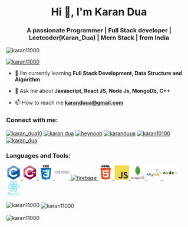 <h1 align="center">Hi 👋, I'm Karan Dua</h1>
<h3 align="center">A passionate Programmer | Full Stack developer | Leetcoder(Karan_Dua) | Mern Stack | from India</h3>

<p align="left"> <img src="https://komarev.com/ghpvc/?username=karan11000&label=Profile%20views&color=0e75b6&style=flat" alt="karan11000" /> </p>

<p align="left"> <a href="https://github.com/ryo-ma/github-profile-trophy"><img src="https://github-profile-trophy.vercel.app/?username=karan11000" alt="karan11000" /></a> </p>

- 🌱 I’m currently learning **Full Stack Development, Data Structure and Algorithm**

- 💬 Ask me about **Javascript, React JS, Node Js, MongoDb, C++**

- 📫 How to reach me **karanduua@gmail.com**

<h3 align="left">Connect with me:</h3>
<p align="left">
<a href="https://twitter.com/karan_dua10" target="blank"><img align="center" src="https://raw.githubusercontent.com/rahuldkjain/github-profile-readme-generator/master/src/images/icons/Social/twitter.svg" alt="karan_dua10" height="30" width="40" /></a>
<a href="https://linkedin.com/in/karan dua" target="blank"><img align="center" src="https://raw.githubusercontent.com/rahuldkjain/github-profile-readme-generator/master/src/images/icons/Social/linked-in-alt.svg" alt="karan dua" height="30" width="40" /></a>
<a href="https://www.codechef.com/users/heynoob" target="blank"><img align="center" src="https://cdn.jsdelivr.net/npm/simple-icons@3.1.0/icons/codechef.svg" alt="heynoob" height="30" width="40" /></a>
<a href="https://www.hackerrank.com/karanduua" target="blank"><img align="center" src="https://raw.githubusercontent.com/rahuldkjain/github-profile-readme-generator/master/src/images/icons/Social/hackerrank.svg" alt="karanduua" height="30" width="40" /></a>
<a href="https://codeforces.com/profile/karan10100" target="blank"><img align="center" src="https://raw.githubusercontent.com/rahuldkjain/github-profile-readme-generator/master/src/images/icons/Social/codeforces.svg" alt="karan10100" height="30" width="40" /></a>
<a href="https://www.leetcode.com/karandua" target="blank"><img align="center" src="https://raw.githubusercontent.com/rahuldkjain/github-profile-readme-generator/master/src/images/icons/Social/leet-code.svg" alt="karan_dua" height="30" width="40" /></a>
</p>

<h3 align="left">Languages and Tools:</h3>
<p align="left"> <a href="https://www.cprogramming.com/" target="_blank" rel="noreferrer"> <img src="https://raw.githubusercontent.com/devicons/devicon/master/icons/c/c-original.svg" alt="c" width="40" height="40"/> </a> <a href="https://www.w3schools.com/cpp/" target="_blank" rel="noreferrer"> <img src="https://raw.githubusercontent.com/devicons/devicon/master/icons/cplusplus/cplusplus-original.svg" alt="cplusplus" width="40" height="40"/> </a> <a href="https://www.w3schools.com/css/" target="_blank" rel="noreferrer"> <img src="https://raw.githubusercontent.com/devicons/devicon/master/icons/css3/css3-original-wordmark.svg" alt="css3" width="40" height="40"/> </a> <a href="https://expressjs.com" target="_blank" rel="noreferrer"> <img src="https://raw.githubusercontent.com/devicons/devicon/master/icons/express/express-original-wordmark.svg" alt="express" width="40" height="40"/> </a> <a href="https://firebase.google.com/" target="_blank" rel="noreferrer"> <img src="https://www.vectorlogo.zone/logos/firebase/firebase-icon.svg" alt="firebase" width="40" height="40"/> </a> <a href="https://www.w3.org/html/" target="_blank" rel="noreferrer"> <img src="https://raw.githubusercontent.com/devicons/devicon/master/icons/html5/html5-original-wordmark.svg" alt="html5" width="40" height="40"/> </a> <a href="https://developer.mozilla.org/en-US/docs/Web/JavaScript" target="_blank" rel="noreferrer"> <img src="https://raw.githubusercontent.com/devicons/devicon/master/icons/javascript/javascript-original.svg" alt="javascript" width="40" height="40"/> </a> <a href="https://www.mongodb.com/" target="_blank" rel="noreferrer"> <img src="https://raw.githubusercontent.com/devicons/devicon/master/icons/mongodb/mongodb-original-wordmark.svg" alt="mongodb" width="40" height="40"/> </a> <a href="https://www.mysql.com/" target="_blank" rel="noreferrer"> <img src="https://raw.githubusercontent.com/devicons/devicon/master/icons/mysql/mysql-original-wordmark.svg" alt="mysql" width="40" height="40"/> </a> <a href="https://nodejs.org" target="_blank" rel="noreferrer"> <img src="https://raw.githubusercontent.com/devicons/devicon/master/icons/nodejs/nodejs-original-wordmark.svg" alt="nodejs" width="40" height="40"/> </a> <a href="https://reactjs.org/" target="_blank" rel="noreferrer"> <img src="https://raw.githubusercontent.com/devicons/devicon/master/icons/react/react-original-wordmark.svg" alt="react" width="40" height="40"/> </a> </p>

<p><img align="left" src="https://github-readme-stats.vercel.app/api/top-langs?username=karan11000&show_icons=true&locale=en&layout=compact" alt="karan11000" /></p>

<p>&nbsp;<img align="center" src="https://github-readme-stats.vercel.app/api?username=karan11000&show_icons=true&locale=en" alt="karan11000" /></p>

<p><img align="center" src="https://github-readme-streak-stats.herokuapp.com/?user=karan11000&" alt="karan11000" /></p>
